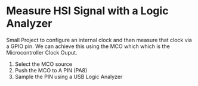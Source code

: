 # Measure HSI Signal with a Logic Analyzer


Small Project to configure an internal clock and then measure that clock 
via a GPIO pin. We can achieve this using the MCO which which is the 
Microcontroller Clock Ouput.


1. Select the MCO source
2. Push the MCO to A PIN (PA8)
3. Sample the PIN using a USB Logic Analyzer
